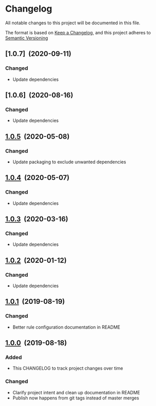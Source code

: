 # Changelog

All notable changes to this project will be documented in this file.

The format is based on [Keep a Changelog](http://keepachangelog.com/en/1.0.0/), and this project adheres to [Semantic Versioning](http://semver.org/spec/v2.0.0.html)

## [1.0.7]&nbsp;&nbsp;(2020-09-11)

### Changed

- Update dependencies

## [1.0.6]&nbsp;&nbsp;(2020-08-16)

### Changed

- Update dependencies

## [1.0.5]&nbsp;&nbsp;(2020-05-08)

### Changed

- Update packaging to exclude unwanted dependencies

## [1.0.4]&nbsp;&nbsp;(2020-05-07)

### Changed

- Update dependencies

## [1.0.3]&nbsp;&nbsp;(2020-03-16)

### Changed

- Update dependencies

## [1.0.2]&nbsp;&nbsp;(2020-01-12)

### Changed

- Update dependencies

## [1.0.1]&nbsp;&nbsp;(2019-08-19)

### Changed

- Better rule configuration documentation in README

## [1.0.0]&nbsp;&nbsp;(2019-08-18)

### Added

- This CHANGELOG to track project changes over time

### Changed

- Clarify project intent and clean up documentation in README
- Publish now happens from git tags instead of master merges

[1.0.5]: https://github.com/manwaring/serverless-plugin-iam-checker/compare/v1.0.5...v1.0.6
[1.0.5]: https://github.com/manwaring/serverless-plugin-iam-checker/compare/v1.0.4...v1.0.5
[1.0.4]: https://github.com/manwaring/serverless-plugin-iam-checker/compare/v1.0.3...v1.0.4
[1.0.3]: https://github.com/manwaring/serverless-plugin-iam-checker/compare/v1.0.2...v1.0.3
[1.0.2]: https://github.com/manwaring/serverless-plugin-iam-checker/compare/v1.0.1...v1.0.2
[1.0.1]: https://github.com/manwaring/serverless-plugin-iam-checker/compare/v1.0.0...v1.0.1
[1.0.0]: https://github.com/manwaring/serverless-plugin-iam-checker/compare/v0.0.47...v1.0.0
